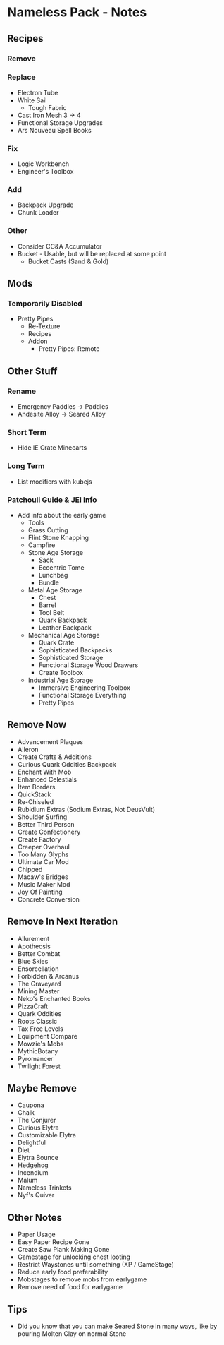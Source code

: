 # Nameless Pack - Notes

## Recipes

### Remove

### Replace

- Electron Tube
- White Sail
  - Tough Fabric
- Cast Iron Mesh 3 -> 4
- Functional Storage Upgrades
- Ars Nouveau Spell Books

### Fix

- Logic Workbench
- Engineer's Toolbox

### Add

- Backpack Upgrade
- Chunk Loader

### Other

- Consider CC&A Accumulator
- Bucket - Usable, but will be replaced at some point
  - Bucket Casts (Sand & Gold)

## Mods

### Temporarily Disabled

- Pretty Pipes
  - Re-Texture
  - Recipes
  - Addon
    - Pretty Pipes: Remote

## Other Stuff

### Rename

- Emergency Paddles -> Paddles
- Andesite Alloy -> Seared Alloy

### Short Term

- Hide IE Crate Minecarts

### Long Term

- List modifiers with kubejs

### Patchouli Guide & JEI Info

- Add info about the early game
  - Tools
  - Grass Cutting
  - Flint Stone Knapping
  - Campfire
  - Stone Age Storage
    - Sack
    - Eccentric Tome
    - Lunchbag
    - Bundle
  - Metal Age Storage
    - Chest
    - Barrel
    - Tool Belt
    - Quark Backpack
    - Leather Backpack
  - Mechanical Age Storage
    - Quark Crate
    - Sophisticated Backpacks
    - Sophisticated Storage
    - Functional Storage Wood Drawers
    - Create Toolbox
  - Industrial Age Storage
    - Immersive Engineering Toolbox
    - Functional Storage Everything
    - Pretty Pipes

## Remove Now

- Advancement Plaques
- Aileron
- Create Crafts & Additions
- Curious Quark Oddities Backpack
- Enchant With Mob
- Enhanced Celestials
- Item Borders
- QuickStack
- Re-Chiseled
- Rubidium Extras (Sodium Extras, Not DeusVult)
- Shoulder Surfing
- Better Third Person
- Create Confectionery
- Create Factory
- Creeper Overhaul
- Too Many Glyphs
- Ultimate Car Mod
- Chipped
- Macaw's Bridges
- Music Maker Mod
- Joy Of Painting
- Concrete Conversion

## Remove In Next Iteration

- Allurement
- Apotheosis
- Better Combat
- Blue Skies
- Ensorcellation
- Forbidden & Arcanus
- The Graveyard
- Mining Master
- Neko's Enchanted Books
- PizzaCraft
- Quark Oddities
- Roots Classic
- Tax Free Levels
- Equipment Compare
- Mowzie's Mobs
- MythicBotany
- Pyromancer
- Twilight Forest

## Maybe Remove

- Caupona
- Chalk
- The Conjurer
- Curious Elytra
- Customizable Elytra
- Delightful
- Diet
- Elytra Bounce
- Hedgehog
- Incendium
- Malum
- Nameless Trinkets
- Nyf's Quiver

## Other Notes

- Paper Usage
- Easy Paper Recipe Gone
- Create Saw Plank Making Gone
- Gamestage for unlocking chest looting
- Restrict Waystones until something (XP / GameStage)
- Reduce early food preferability
- Mobstages to remove mobs from earlygame
- Remove need of food for earlygame

## Tips

- Did you know that you can make Seared Stone in many ways, like by pouring Molten Clay on normal Stone
